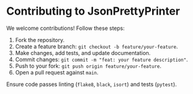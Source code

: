 # Contributing to JsonPrettyPrinter

We welcome contributions! Follow these steps:

1. Fork the repository.
2. Create a feature branch: `git checkout -b feature/your-feature`.
3. Make changes, add tests, and update documentation.
4. Commit changes: `git commit -m "feat: your feature description"`.
5. Push to your fork: `git push origin feature/your-feature`.
6. Open a pull request against `main`.

Ensure code passes linting (`flake8`, `black`, `isort`) and tests (`pytest`).